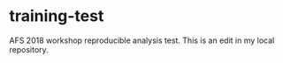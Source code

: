 # training-test
AFS 2018 workshop reproducible analysis test. This is an edit in my local repository.